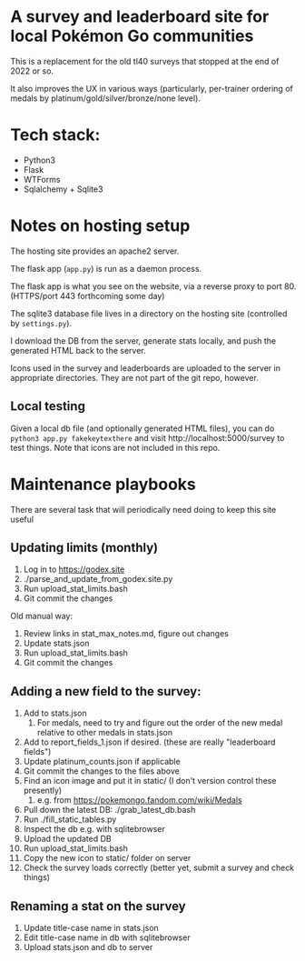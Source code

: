 # A survey and leaderboard site for local Pokémon Go communities

This is a replacement for the old tl40 surveys that stopped at the end of 2022 or so.

It also improves the UX in various ways (particularly, per-trainer ordering of medals by platinum/gold/silver/bronze/none level).


# Tech stack:

- Python3
- Flask
- WTForms
- Sqlalchemy + Sqlite3

# Notes on hosting setup
The hosting site provides an apache2 server.

The flask app (`app.py`) is run as a daemon process.

The flask app is what you see on the website, via a reverse proxy to port 80. (HTTPS/port 443 forthcoming some day)

The sqlite3 database file lives in a directory on the hosting site (controlled by `settings.py`).

I download the DB from the server, generate stats locally, and push the generated HTML back to the server.

Icons used in the survey and leaderboards are uploaded to the server in appropriate directories. They are not part of the git repo, however.

## Local testing

Given a local db file (and optionally generated HTML files), you can do `python3 app.py fakekeytexthere` and visit http://localhost:5000/survey to test things. Note that icons are not included in this repo.

# Maintenance playbooks

There are several task that will periodically need doing to keep this site useful

## Updating limits (monthly)

1. Log in to https://godex.site
1. ./parse_and_update_from_godex.site.py
1. Run upload_stat_limits.bash
1. Git commit the changes

Old manual way:

1. Review links in stat_max_notes.md, figure out changes
1. Update stats.json
1. Run upload_stat_limits.bash
1. Git commit the changes

## Adding a new field to the survey:

1. Add to stats.json
    1. For medals, need to try and figure out the order of the new medal relative to other medals in stats.json
1. Add to report_fields_1.json if desired. (these are really "leaderboard fields")
1. Update platinum_counts.json if applicable
1. Git commit the changes to the files above
1. Find an icon image and put it in static/ (I don't version control these presently)
    1. e.g. from https://pokemongo.fandom.com/wiki/Medals
1. Pull down the latest DB: ./grab_latest_db.bash
1. Run ./fill_static_tables.py
1. Inspect the db e.g. with sqlitebrowser
1. Upload the updated DB
1. Run upload_stat_limits.bash
1. Copy the new icon to static/ folder on server
1. Check the survey loads correctly (better yet, submit a survey and check things)

## Renaming a stat on the survey
1. Update title-case name in stats.json
1. Edit title-case name in db with sqlitebrowser
1. Upload stats.json and db to server
